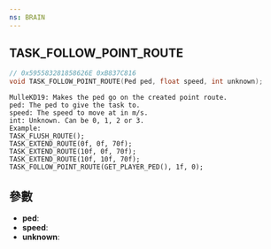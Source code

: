```yaml
---
ns: BRAIN
---
```

## TASK_FOLLOW_POINT_ROUTE

```c
// 0x595583281858626E 0xB837C816
void TASK_FOLLOW_POINT_ROUTE(Ped ped, float speed, int unknown);
```

```
MulleKD19: Makes the ped go on the created point route.  
ped: The ped to give the task to.  
speed: The speed to move at in m/s.  
int: Unknown. Can be 0, 1, 2 or 3.  
Example:  
TASK_FLUSH_ROUTE();  
TASK_EXTEND_ROUTE(0f, 0f, 70f);  
TASK_EXTEND_ROUTE(10f, 0f, 70f);  
TASK_EXTEND_ROUTE(10f, 10f, 70f);  
TASK_FOLLOW_POINT_ROUTE(GET_PLAYER_PED(), 1f, 0);  
```

## 參數
* **ped**: 
* **speed**: 
* **unknown**: 

